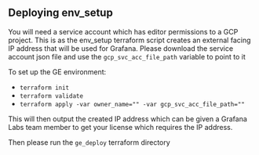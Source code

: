 ## Deploying env_setup
You will need a service account which has editor permissions to a GCP project. This is as the env_setup terraform script creates an external facing IP address that will be used for Grafana. Please download the service account json file and use the `gcp_svc_acc_file_path` variable to point to it

To set up the GE environment:
- `terraform init`
- `terraform validate`
- `terraform apply -var owner_name="" -var gcp_svc_acc_file_path=""`

This will then output the created IP address which can be given a Grafana Labs team member to get your license which requires the IP address.

Then please run the `ge_deploy` terraform directory